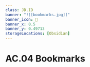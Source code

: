 ```yaml
---
class: JD.ID
banner: "![[bookmarks.jpg]]"
banner_icon: 📇
banner_x: 0.5
banner_y: 0.49713
storageLocations: [Obsidian]
---
```



# AC.04 Bookmarks
